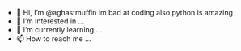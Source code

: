 - 👋 Hi, I’m @aghastmuffin im bad at coding also python is amazing
- 👀 I’m interested in ...
- 🌱 I’m currently learning ...
- 📫 How to reach me ...
